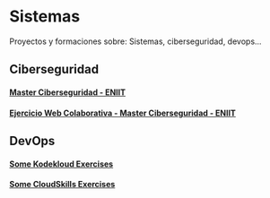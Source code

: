 # Sistemas
Proyectos y formaciones sobre: Sistemas, ciberseguridad, devops...

## Ciberseguridad

#### [Master Ciberseguridad - ENIIT](https://github.com/Maciker/MasterCiberseguridad)

#### [Ejercicio Web Colaborativa - Master Ciberseguridad - ENIIT](https://github.com/Maciker/master-ciberseguridad-web-colaborativa)

## DevOps

#### [Some Kodekloud Exercises](https://github.com/Maciker/kodekloud)

#### [Some CloudSkills Exercises](https://github.com/Maciker/cloudSkills)
